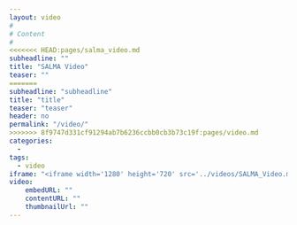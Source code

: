 ```yaml
---
layout: video
#
# Content
#
<<<<<<< HEAD:pages/salma_video.md
subheadline: ""
title: "SALMA Video"
teaser: ""
=======
subheadline: "subheadline"
title: "title"
teaser: "teaser"
header: no
permalink: "/video/"
>>>>>>> 8f9747d331cf91294ab7b6236ccbb0cb3b73c19f:pages/video.md
categories:
  - 
tags:
  - video
iframe: "<iframe width='1280' height='720' src='../videos/SALMA_Video.mp4' frameborder='0' allowfullscreen></iframe>"
video:
    embedURL: ""
    contentURL: ""
    thumbnailUrl: ""
---
```


